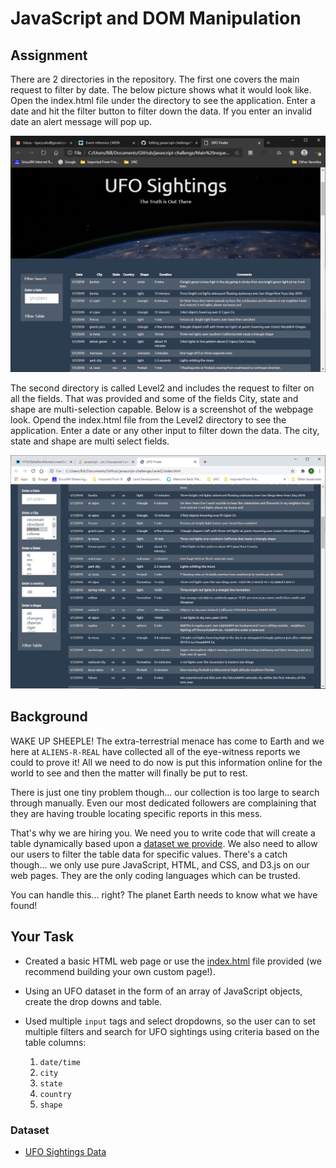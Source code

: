 # JavaScript and DOM Manipulation

## Assignment

There are 2 directories in the repository.  The first one covers the main request to filter by date.  The below picture shows what it would look like.  Open the index.html file under the directory to see the application.  Enter a date and hit the filter button to filter down the data.  If you enter an invalid date an alert message will pop up.

![UFO Sightings Level 1](Annotation_2020-09-08_174529.png)


The second directory is called Level2 and includes the request to filter on all the fields.  That was provided and some of the fields City, state and shape are 
multi-selection capable.  Below is a screenshot of the webpage look.  Opend the index.html file from the Level2 directory to see the application.  Enter a date or any other input to filter down the data.  The city, state and shape are multi select fields.

![UFO Sightings Level 2](Annotation_2020-09-08_174031.png)



## Background

WAKE UP SHEEPLE! The extra-terrestrial menace has come to Earth and we here at `ALIENS-R-REAL` have collected all of the eye-witness reports we could to prove it! All we need to do now is put this information online for the world to see and then the matter will finally be put to rest.

There is just one tiny problem though... our collection is too large to search through manually. Even our most dedicated followers are complaining that they are having trouble locating specific reports in this mess.

That's why we are hiring you. We need you to write code that will create a table dynamically based upon a [dataset we provide](StarterCode/static/js/data.js). We also need to allow our users to filter the table data for specific values. There's a catch though... we only use pure JavaScript, HTML, and CSS, and D3.js on our web pages. They are the only coding languages which can be trusted.

You can handle this... right? The planet Earth needs to know what we have found!

## Your Task

* Created a basic HTML web page or use the [index.html](StarterCode/index.html) file provided (we recommend building your own custom page!).

* Using an UFO dataset in the form of an array of JavaScript objects, create the drop downs and table.

* Used multiple `input` tags and select dropdowns, so the user can to set multiple filters and search for UFO sightings using criteria based on the table columns:

  1. `date/time`
  2. `city`
  3. `state`
  4. `country`
  5. `shape`


### Dataset

* [UFO Sightings Data](StarterCode/static/js/data.js)
